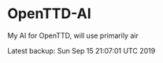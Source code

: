# OpenTTD-AI
My AI for OpenTTD, will use primarily air

Latest backup: Sun Sep 15 21:07:01 UTC 2019

